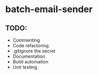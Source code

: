 # batch-email-sender

## TODO:
- Commenting
- Code refactoring
- .gitignore the secret 
- Documentation
- Build automation
- Unit testing
